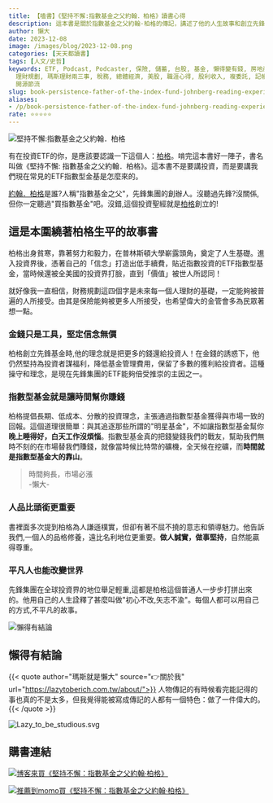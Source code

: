 ```yaml
---
title: 【嗑書】《堅持不懈:指數基金之父約翰．柏格》讀書心得
description: 這本書是關於指數基金之父約翰·柏格的傳記，講述了他的人生故事和創立先鋒基金的理念。柏格堅持為投資者謀福利，提倡長期、低成本、分散的投資理念，並強調人品比頭銜更重要。這本書展示了一個平凡人如何改變世界的故事。
author: 懶大
date: 2023-12-08
image: /images/blog/2023-12-08.png
categories: [天天都讀書]
tags: [人文/史哲]
keywords: ETF, Podcast, Podcaster, 保險, 儲蓄, 台股, 基金, 懶得變有錢, 房地產, 投資, 投資理財, 支出, 收入, 理財,
  理財規劃, 瑪斯理財兩三事, 稅務, 總體經濟, 美股, 職涯心得, 股利收入, 複委託, 記帳, 讀書心得, 財務規劃, 財商, 貸款, 資產配置, 退休規劃,
  開源節流
slug: book-persistence-father-of-the-index-fund-johnberg-reading-experience
aliases:
- /p/book-persistence-father-of-the-index-fund-johnberg-reading-experience/
rate: ⭐️⭐️⭐️⭐️⭐️
---
```



![堅持不懈:指數基金之父約翰．柏格](img_11.png)

有在投資ETF的你，是應該要認識一下這個人：[柏格](https://zh.wikipedia.org/zh-tw/%E7%B4%84%E7%BF%B0%C2%B7%E6%9F%8F%E6%A0%BC)。啃完這本書好一陣子，書名叫做《堅持不懈: 指數基金之父約翰．柏格》。這本書不是要講投資，而是要講我們現在常見的ETF指數型金基是怎麼來的。

[約翰．柏格](https://zh.wikipedia.org/zh-tw/%E7%B4%84%E7%BF%B0%C2%B7%E6%9F%8F%E6%A0%BC)是誰?人稱"指數基金之父"，先鋒集團的創辦人。沒聽過先鋒?沒關係,但你一定聽過"買指數基金"吧。沒錯,這個投資聖經就是[柏格](https://zh.wikipedia.org/zh-tw/%E7%B4%84%E7%BF%B0%C2%B7%E6%9F%8F%E6%A0%BC)創立的!

## 這是本圍繞著柏格生平的故事書

柏格出身貧寒，靠著努力和毅力，在普林斯頓大學嶄露頭角，奠定了人生基礎。進入投資界後，憑著自己的「信念」打造出低手續費，貼近指數投資的ETF指數型基金，當時候還被全美國的投資界打臉，直到「價值」被世人所認同！

就好像我一直相信，財務規劃這四個字是未來每一個人理財的基礎，一定能夠被普遍的人所接受。由其是保險能夠被更多人所接受，也希望偉大的金管會多為民眾著想一點。

### 金錢只是工具，堅定信念無價

柏格創立先鋒基金時,他的理念就是把更多的錢還給投資人！在金錢的誘惑下，他仍然堅持為投資者謀福利，降低基金管理費用，保留了多數的獲利給投資者。這種操守和理念，是現在先鋒集團的ETF能夠倍受推崇的主因之一。

### 指數型基金就是讓時間幫你賺錢

柏格提倡長期、低成本、分散的投資理念，主張通過指數型基金獲得與市場一致的回報。這個道理很簡單：與其追逐那些所謂的"明星基金"，不如讓指數型基金幫你**晚上睡得好，白天工作沒煩惱**。指數型基金真的把錢變錢我們的戰友，幫助我們無時不刻的在市場替我們賺錢，就像當時候比特幣的礦機，全天候在挖礦，而**時間就是指數型基金大的靠山**。

> 時間夠長，市場必漲<br/>-懶大-

### 人品比頭銜更重要

書裡面多次提到柏格為人謙遜樸實，但卻有著不屈不撓的意志和領導魅力。他告訴我們,一個人的品格修養，遠比名利地位更重要。**做人誠實，做事堅持**，自然能贏得尊重。

### 平凡人也能改變世界

先鋒集團在全球投資界的地位舉足輕重,這都是柏格這個普通人一步步打拼出來的。他用自己的人生詮釋了甚麼叫做"初心不改,矢志不渝"。每個人都可以用自己的方式,不平凡的故事。

![懶得有結論](/images/blog/lazytobeconclude.svg)
## 懶得有結論

{{< quote author="瑪斯就是懶大" source="👉關於我" url="https://lazytoberich.com.tw/about/">}}
人物傳記的有時候看完能記得的事也真的不是太多，但我覺得能被寫成傳記的人都有一個特色：做了一件偉大的。
{{< /quote >}}

![Lazy_to_be_studious.svg](Lazy_to_be_studious.svg)
## 購書連結
[![博客來買《堅持不懈：指數基金之父約翰‧柏格》](books.png)](https://www.books.com.tw/exep/assp.php/shamangels/products/0010823259?utm_source=shamangels&utm_medium=ap-books&utm_content=recommend&utm_campaign=ap-202406)

[![推薦到momo買《堅持不懈：指數基金之父約翰‧柏格》](momobooks.png)](https://www.momoshop.com.tw/goods/GoodsDetail.jsp?i_code=9271410&Area=search&oid=1_1&cid=index&kw=%E5%A0%85%E6%8C%81%E4%B8%8D%E6%87%88%3A%E6%8C%87%E6%95%B8%E5%9F%BA%E9%87%91%E4%B9%8B%E7%88%B6%E7%B4%84%E7%BF%B0%EF%BC%8E%E6%9F%8F%E6%A0%BC&memid=6000021729&cid=apuad&oid=1&osm=league)
